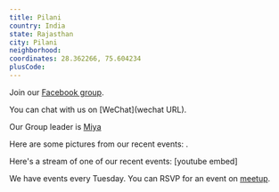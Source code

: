 ```yaml
---
title: Pilani
country: India
state: Rajasthan
city: Pilani
neighborhood: 
coordinates: 28.362266, 75.604234
plusCode:
---
```

Join our [Facebook group](https://www.facebook.com/groups/free.code.camp.pilani).

You can chat with us on [WeChat](wechat URL).

Our Group leader is [Miya](freecodecamp.org/miya)

Here are some pictures from our recent events:
![]().

Here's a stream of one of our recent events:
[youtube embed]

We have events every Tuesday. You can RSVP for an event on [meetup](meetupurl).
